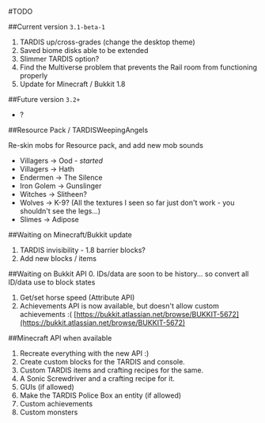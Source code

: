 #TODO

##Current version `3.1-beta-1`
1. TARDIS up/cross-grades (change the desktop theme)
2. Saved biome disks able to be extended
3. Slimmer TARDIS option?
4. Find the Multiverse problem that prevents the Rail room from functioning properly
5. Update for Minecraft / Bukkit 1.8

##Future version `3.2+`
* ?

##Resource Pack / TARDISWeepingAngels

Re-skin mobs for Resource pack, and add new mob sounds

* Villagers -> Ood - _started_
* Villagers -> Hath
* Endermen -> The Silence
* Iron Golem -> Gunslinger
* Witches -> Slitheen?
* Wolves -> K-9? (All the textures I seen so far just don't work - you shouldn't see the legs...)
* Slimes -> Adipose

##Waiting on Minecraft/Bukkit update

1. TARDIS invisibility - 1.8 barrier blocks?
2. Add new blocks / items

##Waiting on Bukkit API
0. IDs/data are soon to be history... so convert all ID/data use to block states 
1. Get/set horse speed (Attribute API)
2. Achievements API is now available, but doesn't allow custom achievements :( [https://bukkit.atlassian.net/browse/BUKKIT-5672](https://bukkit.atlassian.net/browse/BUKKIT-5672)

##Minecraft API when available
1. Recreate everything with the new API :)
2. Create custom blocks for the TARDIS and console.
3. Custom TARDIS items and crafting recipes for the same.
4. A Sonic Screwdriver and a crafting recipe for it.
5. GUIs (if allowed)
6. Make the TARDIS Police Box an entity (if allowed)
7. Custom achievements
8. Custom monsters
